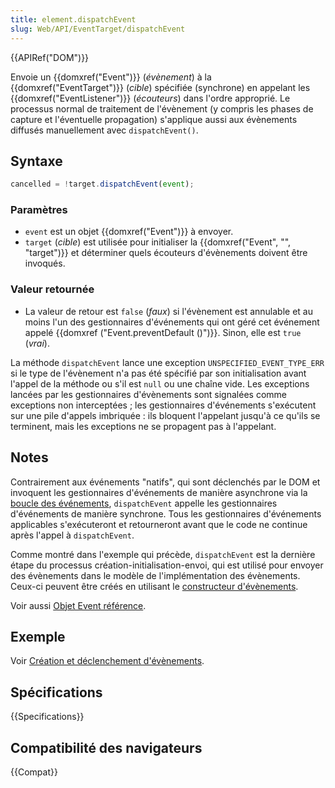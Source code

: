 ```yaml
---
title: element.dispatchEvent
slug: Web/API/EventTarget/dispatchEvent
---
```


{{APIRef("DOM")}}

Envoie un {{domxref("Event")}} (_évènement_) à la {{domxref("EventTarget")}} (_cible_) spécifiée (synchrone) en appelant les {{domxref("EventListener")}} (_écouteurs_) dans l'ordre approprié. Le processus normal de traitement de l'évènement (y compris les phases de capture et l'éventuelle propagation) s'applique aussi aux évènements diffusés manuellement avec `dispatchEvent()`.

## Syntaxe

```js
cancelled = !target.dispatchEvent(event);
```

### Paramètres

- `event` est un objet {{domxref("Event")}} à envoyer.
- `target` (_cible_) est utilisée pour initialiser la {{domxref("Event", "", "target")}} et déterminer quels écouteurs d'évènements doivent être invoqués.

### Valeur retournée

- La valeur de retour est `false` (_faux_) si l'évènement est annulable et au moins l'un des gestionnaires d'événements qui ont géré cet événement appelé {{domxref ("Event.preventDefault ()")}}. Sinon, elle est `true` (_vrai_).

La méthode `dispatchEvent` lance une exception `UNSPECIFIED_EVENT_TYPE_ERR` si le type de l'évènement n'a pas été spécifié par son initialisation avant l'appel de la méthode ou s'il est `null` ou une chaîne vide. Les exceptions lancées par les gestionnaires d'évènements sont signalées comme exceptions non interceptées ; les gestionnaires d'événements s'exécutent sur une pile d'appels imbriquée : ils bloquent l'appelant jusqu'à ce qu'ils se terminent, mais les exceptions ne se propagent pas à l'appelant.

## Notes

Contrairement aux événements "natifs", qui sont déclenchés par le DOM et invoquent les gestionnaires d'événements de manière asynchrone via la [boucle des événements](/fr/docs/Web/JavaScript/Reference/Execution_model), `dispatchEvent` appelle les gestionnaires d'événements de manière synchrone. Tous les gestionnaires d'événements applicables s'exécuteront et retourneront avant que le code ne continue après l'appel à `dispatchEvent`.

Comme montré dans l'exemple qui précède, `dispatchEvent` est la dernière étape du processus création-initialisation-envoi, qui est utilisé pour envoyer des évènements dans le modèle de l'implémentation des évènements. Ceux-ci peuvent être créés en utilisant le [constructeur d'évènements](/fr/docs/Web/API/Event/Event).

Voir aussi [Objet Event référence](/fr/docs/Web/API/Event).

## Exemple

Voir [Création et déclenchement d'évènements](/fr/docs/conflicting/Web/API/Document_Object_Model/Events).

## Spécifications

{{Specifications}}

## Compatibilité des navigateurs

{{Compat}}
